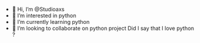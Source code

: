 - 👋 Hi, I’m @Studioaxs
- 👀 I’m interested in python
- 🌱 I’m currently learning python
- 💞️ I’m looking to collaborate on python project
Did I say that I love python ?

<!---
Studioaxs/Studioaxs is a ✨ special ✨ repository because its `README.md` (this file) appears on your GitHub profile.
You can click the Preview link to take a look at your changes.
--->
